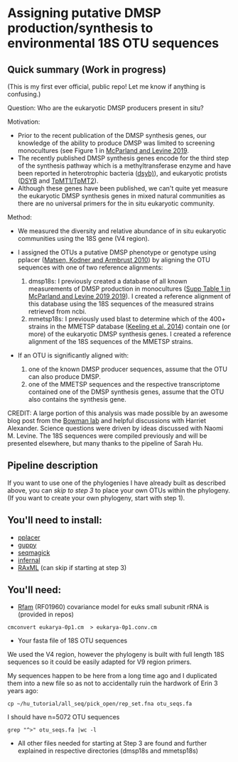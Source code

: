 # Assigning putative DMSP production/synthesis to environmental 18S OTU sequences

## Quick summary (Work in progress)
(This is my first ever official, public repo! Let me know if anything is confusing.)

Question: Who are the eukaryotic DMSP producers present in situ?

Motivation:
- Prior to the recent publication of the DMSP synthesis genes, our knowledge of the ability to produce DMSP was limited to screening monocultures (see Figure 1 in [McParland and Levine 2019]((https://aslopubs.onlinelibrary.wiley.com/doi/full/10.1002/lno.11076)).
- The recently published DMSP synthesis genes encode for the third step of the synthesis pathway which is a methyltransferase enzyme and have been reported in heterotrophic bacteria ([dsyb)](https://www.nature.com/articles/nmicrobiol20179?platform=oscar&draft=collection)), and eukaryotic protists ([DSYB](https://www.nature.com/articles/s41564-018-0119-5) and [TpMT1/TpMT2](https://www.sciencedirect.com/science/article/abs/pii/S0003986118300080?via%3Dihub)).
- Although these genes have been published, we can't quite yet measure the eukaryotic DMSP synthesis genes in mixed natural communities as there are no universal primers for the in situ eukaryotic community.

Method:
- We measured the diversity and relative abundance of in situ eukaryotic communities using the 18S gene (V4 region).
- I assigned the OTUs a putative DMSP phenotype or genotype using pplacer ([Matsen, Kodner and Armbrust 2010](https://matsen.fhcrc.org/papers/matsen2010pplacer.pdf)) by aligning the OTU sequences with one of two reference alignments:
	1. dmsp18s: I previously created a database of all known measurements of DMSP production in monocultures ([Supp Table 1 in McParland and Levine 2019 2019](https://aslopubs.onlinelibrary.wiley.com/doi/full/10.1002/lno.11076)). I created a reference alignment of this database using the 18S sequences of the measured strains retrieved from ncbi.
	2. mmetsp18s: I previously used blast to determine which of the 400+ strains in the MMETSP database ([Keeling et al. 2014](https://journals.plos.org/plosbiology/article?id=10.1371/journal.pbio.1001889)) contain one (or more) of the eukaryotic DMSP synthesis genes. I created a reference alignment of the 18S sequences of the MMETSP strains.

- If an OTU is significantly aligned with:
	1. one of the known DMSP producer sequences, assume that the OTU can also produce DMSP.
	2. one of the MMETSP sequences and the respective transcriptome contained one of the DMSP synthesis genes, assume that the OTU also contains the synthesis gene.

CREDIT: 
A large portion of this analysis was made possible by an awesome blog post from the [Bowman lab](https://www.polarmicrobes.org/phylogenetic-placement-re-re-visited/) and  helpful discussions with Harriet Alexander. Science questions were driven by ideas discussed with Naomi M. Levine. The 18S sequences were compiled previously and will be presented elsewhere, but many thanks to the pipeline of Sarah Hu.


## Pipeline description 

If you want to use one of the phylogenies I have already built as described above, you can *skip to step 3* to place your own OTUs within the phylogeny. (If you want to create your own phylogeny, start with step 1).

## You'll need to install:
- [pplacer](https://matsen.fhcrc.org/pplacer/)
- [guppy](https://matsen.github.io/pplacer/generated_rst/guppy.html)
- [seqmagick](http://fhcrc.github.io/seqmagick/)
- [infernal](http://eddylab.org/infernal/)
- [RAxML](https://cme.h-its.org/exelixis/web/software/raxml/) (can skip if starting at step 3)

## You'll need:
- [Rfam](https://rfam.xfam.org/family/RF01960) (RF01960) covariance model for euks small subunit rRNA is (provided in repos)
```
cmconvert eukarya-0p1.cm  > eukarya-0p1.conv.cm
```
- Your fasta file of 18S OTU sequences

We used the V4 region, however the phylogeny is built with full length 18S sequences so it could be easily adapted for V9 region primers.

My sequences happen to be here from a long time ago and I duplicated them into a new file so as not to accidentally ruin the hardwork of Erin 3 years ago:
```
cp ~/hu_tutorial/all_seq/pick_open/rep_set.fna otu_seqs.fa
```
I should have n=5072 OTU sequences
```
grep "^>" otu_seqs.fa |wc -l
```
- All other files needed for starting at Step 3 are found and further explained in respective directories (dmsp18s and mmetsp18s)
